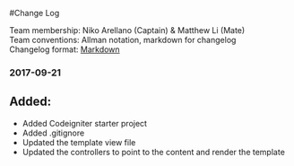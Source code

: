 #Change Log

Team membership:  Niko Arellano (Captain) & Matthew Li (Mate)  
Team conventions: Allman notation, markdown for changelog  
Changelog format: [Markdown](https://github.com/adam-p/markdown-here/wiki/Markdown-Cheatsheet)

### 2017-09-21
## Added:
- Added Codeigniter starter project
- Added .gitignore
- Updated the template view file
- Updated the controllers to point to the content and render the template